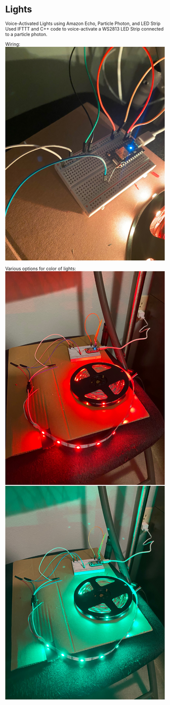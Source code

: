 # Lights
Voice-Activated Lights using Amazon Echo, Particle Photon, and LED Strip
Used IFTTT and C++ code to voice-activate a WS2813 LED Strip connected to a particle photon.

Wiring:
![Image](IMG_9235.JPG)

Various options for color of lights:
![Image](IMG_8492.JPG)
![Image](https://github.com/saibulusu/Lights/blob/master/IMG_2131.JPG)

